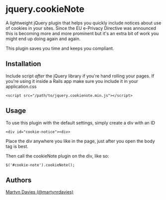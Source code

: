 # jquery.cookieNote

A lightweight jQuery plugin that helps you quickly include notices about use of cookies in your sites. Since the EU e-Privacy  Directive was announced this is becoming more and more prominent but it's an extra bit of work you might end up doing again and again.

This plugin saves you time and keeps you compliant.

## Installation

Include script *after* the jQuery library if you're hand rolling your pages. If you're using it inside a Rails app make sure you include it in your application.css

    <script src="/path/to/jquery.cookienote.min.js"></script>

## Usage

To use this plugin with the default settings, simply create a div with an ID

    <div id="cookie-notice"><div>

Place the div anywhere you like in the page, just after you open the body tag is best.

Then call the cookieNote plugin on the div, like so:

    $('#cookie-note').cookieNote();




## Authors

[Martyn Davies (@martynrdavies)](http://www.twitter.com/martynrdavies)